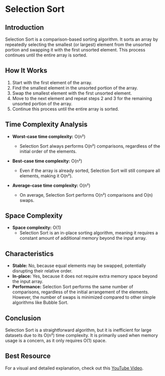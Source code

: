 # Selection Sort

## Introduction
Selection Sort is a comparison-based sorting algorithm. It sorts an array by repeatedly selecting the smallest (or largest) element from the unsorted portion and swapping it with the first unsorted element. This process continues until the entire array is sorted.
## How It Works
1. Start with the first element of the array.
2. Find the smallest element in the unsorted portion of the array.
3. Swap the smallest element with the first unsorted element.
4. Move to the next element and repeat steps 2 and 3 for the remaining unsorted portion of the array.
5. Continue this process until the entire array is sorted.



## Time Complexity Analysis

- **Worst-case time complexity:** O(n²)  
  - Selection Sort always performs O(n²) comparisons, regardless of the initial order of the elements.

- **Best-case time complexity:** O(n²)  
  - Even if the array is already sorted, Selection Sort will still compare all elements, making it O(n²).

- **Average-case time complexity:** O(n²)  
  - On average, Selection Sort performs O(n²) comparisons and O(n) swaps.

## Space Complexity

- **Space complexity:** O(1)  
  - Selection Sort is an in-place sorting algorithm, meaning it requires a constant amount of additional memory beyond the input array.

## Characteristics

- **Stable:** No, because equal elements may be swapped, potentially disrupting their relative order.
- **In-place:** Yes, because it does not require extra memory space beyond the input array.
- **Performance:** Selection Sort performs the same number of comparisons, regardless of the initial arrangement of the elements. However, the number of swaps is minimized compared to other simple algorithms like Bubble Sort.

## Conclusion
Selection Sort is a straightforward algorithm, but it is inefficient for large datasets due to its O(n²) time complexity. It is primarily used when memory usage is a concern, as it only requires O(1) space.

## Best Resource
For a visual and detailed explanation, check out this [YouTube Video](https://youtu.be/GUDLRan2DWM?si=30O_GfKQOKFsziVw).
